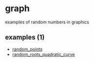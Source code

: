 # graph
examples of random numbers in graphics


## examples (1)
+ [random_points](random_points.ipynb)
+ [random_roots_quadratic_curve](random_roots_quadratic_curve.ipynb)